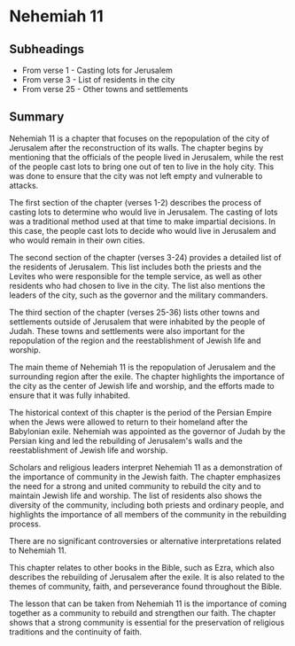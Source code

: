 # Nehemiah 11

## Subheadings

* From verse 1 - Casting lots for Jerusalem
* From verse 3 - List of residents in the city
* From verse 25 - Other towns and settlements

## Summary

Nehemiah 11 is a chapter that focuses on the repopulation of the city of Jerusalem after the reconstruction of its walls. The chapter begins by mentioning that the officials of the people lived in Jerusalem, while the rest of the people cast lots to bring one out of ten to live in the holy city. This was done to ensure that the city was not left empty and vulnerable to attacks.

The first section of the chapter (verses 1-2) describes the process of casting lots to determine who would live in Jerusalem. The casting of lots was a traditional method used at that time to make impartial decisions. In this case, the people cast lots to decide who would live in Jerusalem and who would remain in their own cities.

The second section of the chapter (verses 3-24) provides a detailed list of the residents of Jerusalem. This list includes both the priests and the Levites who were responsible for the temple service, as well as other residents who had chosen to live in the city. The list also mentions the leaders of the city, such as the governor and the military commanders.

The third section of the chapter (verses 25-36) lists other towns and settlements outside of Jerusalem that were inhabited by the people of Judah. These towns and settlements were also important for the repopulation of the region and the reestablishment of Jewish life and worship.

The main theme of Nehemiah 11 is the repopulation of Jerusalem and the surrounding region after the exile. The chapter highlights the importance of the city as the center of Jewish life and worship, and the efforts made to ensure that it was fully inhabited.

The historical context of this chapter is the period of the Persian Empire when the Jews were allowed to return to their homeland after the Babylonian exile. Nehemiah was appointed as the governor of Judah by the Persian king and led the rebuilding of Jerusalem's walls and the reestablishment of Jewish life and worship.

Scholars and religious leaders interpret Nehemiah 11 as a demonstration of the importance of community in the Jewish faith. The chapter emphasizes the need for a strong and united community to rebuild the city and to maintain Jewish life and worship. The list of residents also shows the diversity of the community, including both priests and ordinary people, and highlights the importance of all members of the community in the rebuilding process.

There are no significant controversies or alternative interpretations related to Nehemiah 11.

This chapter relates to other books in the Bible, such as Ezra, which also describes the rebuilding of Jerusalem after the exile. It is also related to the themes of community, faith, and perseverance found throughout the Bible.

The lesson that can be taken from Nehemiah 11 is the importance of coming together as a community to rebuild and strengthen our faith. The chapter shows that a strong community is essential for the preservation of religious traditions and the continuity of faith.